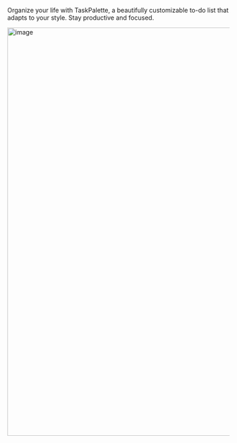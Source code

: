 Organize your life with TaskPalette, a beautifully customizable to-do list that adapts to your style. Stay productive and focused.

<img width="1843" height="926" alt="image" src="https://github.com/user-attachments/assets/abb3866d-c28f-4bf5-9677-b25f7a3182bc" /><br/><br/>
